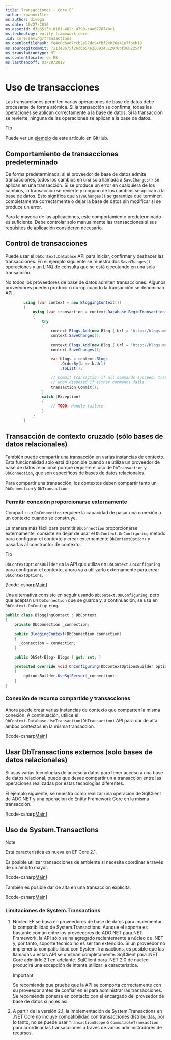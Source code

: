 ```yaml
---
title: Transacciones - Core EF
author: rowanmiller
ms.author: divega
ms.date: 10/27/2016
ms.assetid: d3e6515b-8181-482c-a790-c4a6778748c1
ms.technology: entity-framework-core
uid: core/saving/transactions
ms.openlocfilehash: fe4c0d6ad7ccb2e97dc94fbf2eb26a41e7fbcb19
ms.sourcegitcommit: 7113e8675f26cbb546200824512078bf360225df
ms.translationtype: MT
ms.contentlocale: es-ES
ms.lasthandoff: 03/28/2018
---
```

# <a name="using-transactions"></a>Uso de transacciones

Las transacciones permiten varias operaciones de base de datos debe procesarse de forma atómica. Si la transacción se confirma, todas las operaciones se aplican correctamente a la base de datos. Si la transacción se revierte, ninguna de las operaciones se aplican a la base de datos.

> [!TIP]  
> Puede ver un [ejemplo](https://github.com/aspnet/EntityFramework.Docs/tree/master/samples/core/Saving/Saving/Transactions/) de este artículo en GitHub.

## <a name="default-transaction-behavior"></a>Comportamiento de transacciones predeterminado

De forma predeterminada, si el proveedor de base de datos admite transacciones, todos los cambios en una sola llamada a `SaveChanges()` se aplican en una transacción. Si se produce un error en cualquiera de los cambios, la transacción se revierte y ninguno de los cambios se aplican a la base de datos. Esto significa que `SaveChanges()` se garantiza que terminen completamente correctamente o dejar la base de datos sin modificar si se produce un error.

Para la mayoría de las aplicaciones, este comportamiento predeterminado es suficiente. Debe controlar solo manualmente las transacciones si sus requisitos de aplicación consideren necesario.

## <a name="controlling-transactions"></a>Control de transacciones

Puede usar el `DbContext.Database` API para iniciar, confirmar y deshacer las transacciones. En el ejemplo siguiente se muestra dos `SaveChanges()` operaciones y un LINQ de consulta que se está ejecutando en una sola transacción.

No todos los proveedores de base de datos admiten transacciones. Algunos proveedores pueden producir o no-op cuando la transacción se denominan API.

<!-- [!code-csharp[Main](samples/core/Saving/Saving/Transactions/ControllingTransaction/Sample.cs?highlight=3,17,18,19)] -->
``` csharp
        using (var context = new BloggingContext())
        {
            using (var transaction = context.Database.BeginTransaction())
            {
                try
                {
                    context.Blogs.Add(new Blog { Url = "http://blogs.msdn.com/dotnet" });
                    context.SaveChanges();

                    context.Blogs.Add(new Blog { Url = "http://blogs.msdn.com/visualstudio" });
                    context.SaveChanges();

                    var blogs = context.Blogs
                        .OrderBy(b => b.Url)
                        .ToList();

                    // Commit transaction if all commands succeed, transaction will auto-rollback
                    // when disposed if either commands fails
                    transaction.Commit();
                }
                catch (Exception)
                {
                    // TODO: Handle failure
                }
            }
        }
```

## <a name="cross-context-transaction-relational-databases-only"></a>Transacción de contexto cruzado (sólo bases de datos relacionales)

También puede compartir una transacción en varias instancias de contexto. Esta funcionalidad solo está disponible cuando se utiliza un proveedor de base de datos relacional porque requiere el uso de `DbTransaction` y `DbConnection`, que son específicos de bases de datos relacionales.

Para compartir una transacción, los contextos deben compartir tanto un `DbConnection` y `DbTransaction`.

### <a name="allow-connection-to-be-externally-provided"></a>Permitir conexión proporcionarse externamente

Compartir un `DbConnection` requiere la capacidad de pasar una conexión a un contexto cuando se construye.

La manera más fácil para permitir `DbConnection` proporcionarse externamente, consiste en dejar de usar el `DbContext.OnConfiguring` método para configurar el contexto y crear externamente `DbContextOptions` y pasarlas al constructor de contexto.

> [!TIP]  
> `DbContextOptionsBuilder` es la API que utiliza en `DbContext.OnConfiguring` para configurar el contexto, ahora va a utilizarlo externamente para crear `DbContextOptions`.

[!code-csharp[Main](../../../samples/core/Saving/Saving/Transactions/SharingTransaction/Sample.cs?name=Context&highlight=3,4,5)]

Una alternativa consiste en seguir usando `DbContext.OnConfiguring`, pero que aceptan un `DbConnection` que se guarda y, a continuación, se usa en `DbContext.OnConfiguring`.

``` csharp
public class BloggingContext : DbContext
{
    private DbConnection _connection;

    public BloggingContext(DbConnection connection)
    {
      _connection = connection;
    }

    public DbSet<Blog> Blogs { get; set; }

    protected override void OnConfiguring(DbContextOptionsBuilder optionsBuilder)
    {
        optionsBuilder.UseSqlServer(_connection);
    }
}
```

### <a name="share-connection-and-transaction"></a>Conexión de recurso compartido y transacciones

Ahora puede crear varias instancias de contexto que comparten la misma conexión. A continuación, utilice el `DbContext.Database.UseTransaction(DbTransaction)` API para dar de alta ambos contextos en la misma transacción.

[!code-csharp[Main](../../../samples/core/Saving/Saving/Transactions/SharingTransaction/Sample.cs?name=Transaction&highlight=1,2,3,7,16,23,24,25)]

## <a name="using-external-dbtransactions-relational-databases-only"></a>Usar DbTransactions externos (solo bases de datos relacionales)

Si usas varias tecnologías de acceso a datos para tener acceso a una base de datos relacional, puede que desee compartir un a transacción entre las operaciones realizadas por estas tecnologías diferentes.

El ejemplo siguiente, se muestra cómo realizar una operación de SqlClient de ADO.NET y una operación de Entity Framework Core en la misma transacción.

[!code-csharp[Main](../../../samples/core/Saving/Saving/Transactions/ExternalDbTransaction/Sample.cs?name=Transaction&highlight=4,10,21,26,27,28)]

## <a name="using-systemtransactions"></a>Uso de System.Transactions

> [!NOTE]  
> Esta característica es nueva en EF Core 2.1.

Es posible utilizar transacciones de ambiente si necesita coordinar a través de un ámbito mayor.

[!code-csharp[Main](../../../samples/core/Saving/Saving/Transactions/AmbientTransaction/Sample.cs?name=Transaction&highlight=1,24,25,26)]

También es posible dar de alta en una transacción explícita.

[!code-csharp[Main](../../../samples/core/Saving/Saving/Transactions/CommitableTransaction/Sample.cs?name=Transaction&highlight=1,13,26,27,28)]

### <a name="limitations-of-systemtransactions"></a>Limitaciones de System.Transactions  

1. Núcleo EF se basa en proveedores de base de datos para implementar la compatibilidad de System.Transactions. Aunque el soporte es bastante común entre los proveedores de ADO.NET para.NET Framework, la API sólo se ha agregado recientemente a núcleo de .NET y, por tanto, soporte técnico no es ser tan extendido. Si un proveedor no implementa compatibilidad con System.Transactions, es posible que las llamadas a estas API se omitirán completamente. SqlClient para .NET Core admitirlo 2.1 en adelante. SqlClient para .NET 2.0 de núcleo producirá una excepción de intenta utilizar la característica. 

   > [!IMPORTANT]  
   > Se recomienda que pruebe que la API se comporta correctamente con su proveedor antes de confiar en él para administrar las transacciones. Se recomienda ponerse en contacto con el encargado del proveedor de base de datos si no es así. 

2. A partir de la versión 2.1, la implementación de System.Transactions en .NET Core no incluye compatibilidad con transacciones distribuidas, por lo tanto, no se puede usar `TransactionScope` o `CommitableTransaction` para coordinar las transacciones a través de varios administradores de recursos. 
